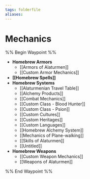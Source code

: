 ```yaml
---
tags: folderfile
aliases:
---
```


# Mechanics
%% Begin Waypoint %%
- **Homebrew Armors**
	- [[Armors of Alaturmen]]
	- [[Custom Armor Mechanics]]
- **[[Homebrew Spells]]**
- **Homebrew Systems**
	- [[Alaturmenian Travel Table]]
	- [[Alchemy Products]]
	- [[Combat Mechanics]]
	- [[Custom Class - Blood Hunter]]
	- [[Custom Class - Psion]]
	- [[Custom Cultures]]
	- [[Custom Heritages]]
	- [[Custom Languages]]
	- [[Homebrew Alchemy System]]
	- [[Mechanics of Plane-walking]]
	- [[Skills of Alaturmen]]
	- [[Untitled]]
- **Homebrew Weapons**
	- [[Custom Weapon Mechanics]]
	- [[Weapons of Alaturmen]]

%% End Waypoint %%
